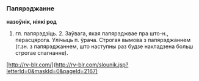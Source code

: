 ### Папярэджанне
**назоўнік, ніякі род**

1. гл. папярэдзіць. 2. Заўвага, якая папярэджвае пра што-н., перасцярога. Улічыць п. ўрача. Строгая вымова з папярэджаннем (г.зн. з папярэджаннем, што наступны раз будзе накладзена больш строгае спагнанне).

<a rel="author">[http://rv-blr.com/](http://rv-blr.com/slounik.jsp?letterId=0&maskId=0&pageId=2167)</a>
